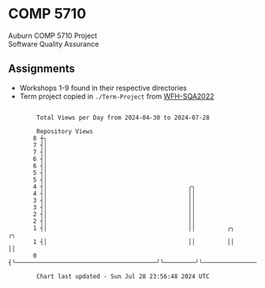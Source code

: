 # COMP 5710
Auburn COMP 5710 Project  
Software Quality Assurance

## Assignments
- Workshops 1-9 found in their respective directories
- Term project copied in `./Term-Project` from [WFH-SQA2022](https://github.com/wumphlett/WFH-SQA2022-AUBURN)

```

        Total Views per Day from 2024-04-30 to 2024-07-28

        Repository Views
       8 ┼╮
       7 ┤│
       7 ┤│
       6 ┤│
       6 ┤│
       5 ┤│
       5 ┤│
       4 ┤│                                        ╭╮
       4 ┤│                                        ││
       3 ┤│                                        ││
       3 ┤│                                        ││
       2 ┤│                                        ││
       2 ┤│                                        ││
       1 ┤│                                        ││         ╭╮                              ╭╮
       1 ┤│                                        ││         ││                              ││
       0 ┤╰────────────────────────────────────────╯╰─────────╯╰──────────────────────────────╯╰───

        Chart last updated - Sun Jul 28 23:56:48 2024 UTC
        
```
